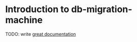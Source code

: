 # Introduction to db-migration-machine

TODO: write [great documentation](http://jacobian.org/writing/great-documentation/what-to-write/)
